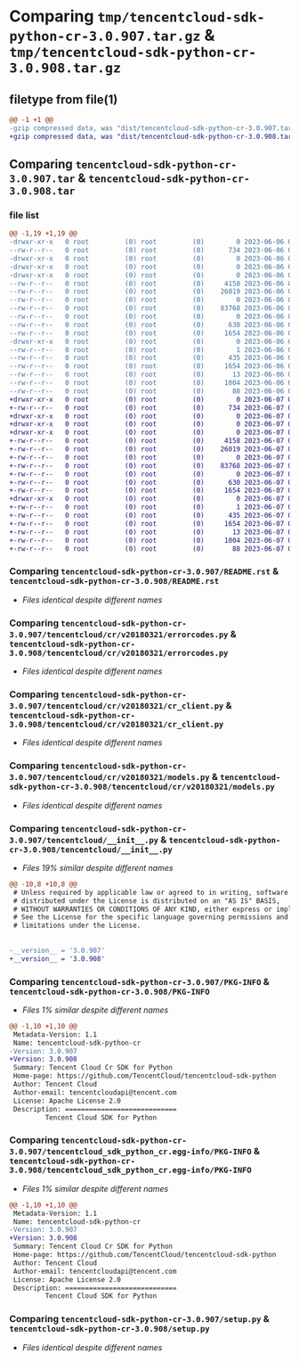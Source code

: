 # Comparing `tmp/tencentcloud-sdk-python-cr-3.0.907.tar.gz` & `tmp/tencentcloud-sdk-python-cr-3.0.908.tar.gz`

## filetype from file(1)

```diff
@@ -1 +1 @@
-gzip compressed data, was "dist/tencentcloud-sdk-python-cr-3.0.907.tar", last modified: Tue Jun  6 02:23:32 2023, max compression
+gzip compressed data, was "dist/tencentcloud-sdk-python-cr-3.0.908.tar", last modified: Wed Jun  7 00:21:25 2023, max compression
```

## Comparing `tencentcloud-sdk-python-cr-3.0.907.tar` & `tencentcloud-sdk-python-cr-3.0.908.tar`

### file list

```diff
@@ -1,19 +1,19 @@
-drwxr-xr-x   0 root         (0) root         (0)        0 2023-06-06 02:23:32.000000 tencentcloud-sdk-python-cr-3.0.907/
--rw-r--r--   0 root         (0) root         (0)      734 2023-06-06 02:23:31.000000 tencentcloud-sdk-python-cr-3.0.907/README.rst
-drwxr-xr-x   0 root         (0) root         (0)        0 2023-06-06 02:23:32.000000 tencentcloud-sdk-python-cr-3.0.907/tencentcloud/
-drwxr-xr-x   0 root         (0) root         (0)        0 2023-06-06 02:23:32.000000 tencentcloud-sdk-python-cr-3.0.907/tencentcloud/cr/
-drwxr-xr-x   0 root         (0) root         (0)        0 2023-06-06 02:23:32.000000 tencentcloud-sdk-python-cr-3.0.907/tencentcloud/cr/v20180321/
--rw-r--r--   0 root         (0) root         (0)     4158 2023-06-06 02:23:31.000000 tencentcloud-sdk-python-cr-3.0.907/tencentcloud/cr/v20180321/errorcodes.py
--rw-r--r--   0 root         (0) root         (0)    26019 2023-06-06 02:23:31.000000 tencentcloud-sdk-python-cr-3.0.907/tencentcloud/cr/v20180321/cr_client.py
--rw-r--r--   0 root         (0) root         (0)        0 2023-06-06 02:23:31.000000 tencentcloud-sdk-python-cr-3.0.907/tencentcloud/cr/v20180321/__init__.py
--rw-r--r--   0 root         (0) root         (0)    83768 2023-06-06 02:23:31.000000 tencentcloud-sdk-python-cr-3.0.907/tencentcloud/cr/v20180321/models.py
--rw-r--r--   0 root         (0) root         (0)        0 2023-06-06 02:23:31.000000 tencentcloud-sdk-python-cr-3.0.907/tencentcloud/cr/__init__.py
--rw-r--r--   0 root         (0) root         (0)      630 2023-06-06 02:23:31.000000 tencentcloud-sdk-python-cr-3.0.907/tencentcloud/__init__.py
--rw-r--r--   0 root         (0) root         (0)     1654 2023-06-06 02:23:32.000000 tencentcloud-sdk-python-cr-3.0.907/PKG-INFO
-drwxr-xr-x   0 root         (0) root         (0)        0 2023-06-06 02:23:32.000000 tencentcloud-sdk-python-cr-3.0.907/tencentcloud_sdk_python_cr.egg-info/
--rw-r--r--   0 root         (0) root         (0)        1 2023-06-06 02:23:32.000000 tencentcloud-sdk-python-cr-3.0.907/tencentcloud_sdk_python_cr.egg-info/dependency_links.txt
--rw-r--r--   0 root         (0) root         (0)      435 2023-06-06 02:23:32.000000 tencentcloud-sdk-python-cr-3.0.907/tencentcloud_sdk_python_cr.egg-info/SOURCES.txt
--rw-r--r--   0 root         (0) root         (0)     1654 2023-06-06 02:23:32.000000 tencentcloud-sdk-python-cr-3.0.907/tencentcloud_sdk_python_cr.egg-info/PKG-INFO
--rw-r--r--   0 root         (0) root         (0)       13 2023-06-06 02:23:32.000000 tencentcloud-sdk-python-cr-3.0.907/tencentcloud_sdk_python_cr.egg-info/top_level.txt
--rw-r--r--   0 root         (0) root         (0)     1004 2023-06-06 02:23:31.000000 tencentcloud-sdk-python-cr-3.0.907/setup.py
--rw-r--r--   0 root         (0) root         (0)       88 2023-06-06 02:23:32.000000 tencentcloud-sdk-python-cr-3.0.907/setup.cfg
+drwxr-xr-x   0 root         (0) root         (0)        0 2023-06-07 00:21:25.000000 tencentcloud-sdk-python-cr-3.0.908/
+-rw-r--r--   0 root         (0) root         (0)      734 2023-06-07 00:21:24.000000 tencentcloud-sdk-python-cr-3.0.908/README.rst
+drwxr-xr-x   0 root         (0) root         (0)        0 2023-06-07 00:21:25.000000 tencentcloud-sdk-python-cr-3.0.908/tencentcloud/
+drwxr-xr-x   0 root         (0) root         (0)        0 2023-06-07 00:21:25.000000 tencentcloud-sdk-python-cr-3.0.908/tencentcloud/cr/
+drwxr-xr-x   0 root         (0) root         (0)        0 2023-06-07 00:21:25.000000 tencentcloud-sdk-python-cr-3.0.908/tencentcloud/cr/v20180321/
+-rw-r--r--   0 root         (0) root         (0)     4158 2023-06-07 00:21:24.000000 tencentcloud-sdk-python-cr-3.0.908/tencentcloud/cr/v20180321/errorcodes.py
+-rw-r--r--   0 root         (0) root         (0)    26019 2023-06-07 00:21:24.000000 tencentcloud-sdk-python-cr-3.0.908/tencentcloud/cr/v20180321/cr_client.py
+-rw-r--r--   0 root         (0) root         (0)        0 2023-06-07 00:21:24.000000 tencentcloud-sdk-python-cr-3.0.908/tencentcloud/cr/v20180321/__init__.py
+-rw-r--r--   0 root         (0) root         (0)    83768 2023-06-07 00:21:24.000000 tencentcloud-sdk-python-cr-3.0.908/tencentcloud/cr/v20180321/models.py
+-rw-r--r--   0 root         (0) root         (0)        0 2023-06-07 00:21:24.000000 tencentcloud-sdk-python-cr-3.0.908/tencentcloud/cr/__init__.py
+-rw-r--r--   0 root         (0) root         (0)      630 2023-06-07 00:21:24.000000 tencentcloud-sdk-python-cr-3.0.908/tencentcloud/__init__.py
+-rw-r--r--   0 root         (0) root         (0)     1654 2023-06-07 00:21:25.000000 tencentcloud-sdk-python-cr-3.0.908/PKG-INFO
+drwxr-xr-x   0 root         (0) root         (0)        0 2023-06-07 00:21:25.000000 tencentcloud-sdk-python-cr-3.0.908/tencentcloud_sdk_python_cr.egg-info/
+-rw-r--r--   0 root         (0) root         (0)        1 2023-06-07 00:21:25.000000 tencentcloud-sdk-python-cr-3.0.908/tencentcloud_sdk_python_cr.egg-info/dependency_links.txt
+-rw-r--r--   0 root         (0) root         (0)      435 2023-06-07 00:21:25.000000 tencentcloud-sdk-python-cr-3.0.908/tencentcloud_sdk_python_cr.egg-info/SOURCES.txt
+-rw-r--r--   0 root         (0) root         (0)     1654 2023-06-07 00:21:25.000000 tencentcloud-sdk-python-cr-3.0.908/tencentcloud_sdk_python_cr.egg-info/PKG-INFO
+-rw-r--r--   0 root         (0) root         (0)       13 2023-06-07 00:21:25.000000 tencentcloud-sdk-python-cr-3.0.908/tencentcloud_sdk_python_cr.egg-info/top_level.txt
+-rw-r--r--   0 root         (0) root         (0)     1004 2023-06-07 00:21:24.000000 tencentcloud-sdk-python-cr-3.0.908/setup.py
+-rw-r--r--   0 root         (0) root         (0)       88 2023-06-07 00:21:25.000000 tencentcloud-sdk-python-cr-3.0.908/setup.cfg
```

### Comparing `tencentcloud-sdk-python-cr-3.0.907/README.rst` & `tencentcloud-sdk-python-cr-3.0.908/README.rst`

 * *Files identical despite different names*

### Comparing `tencentcloud-sdk-python-cr-3.0.907/tencentcloud/cr/v20180321/errorcodes.py` & `tencentcloud-sdk-python-cr-3.0.908/tencentcloud/cr/v20180321/errorcodes.py`

 * *Files identical despite different names*

### Comparing `tencentcloud-sdk-python-cr-3.0.907/tencentcloud/cr/v20180321/cr_client.py` & `tencentcloud-sdk-python-cr-3.0.908/tencentcloud/cr/v20180321/cr_client.py`

 * *Files identical despite different names*

### Comparing `tencentcloud-sdk-python-cr-3.0.907/tencentcloud/cr/v20180321/models.py` & `tencentcloud-sdk-python-cr-3.0.908/tencentcloud/cr/v20180321/models.py`

 * *Files identical despite different names*

### Comparing `tencentcloud-sdk-python-cr-3.0.907/tencentcloud/__init__.py` & `tencentcloud-sdk-python-cr-3.0.908/tencentcloud/__init__.py`

 * *Files 19% similar despite different names*

```diff
@@ -10,8 +10,8 @@
 # Unless required by applicable law or agreed to in writing, software
 # distributed under the License is distributed on an "AS IS" BASIS,
 # WITHOUT WARRANTIES OR CONDITIONS OF ANY KIND, either express or implied.
 # See the License for the specific language governing permissions and
 # limitations under the License.
 
 
-__version__ = '3.0.907'
+__version__ = '3.0.908'
```

### Comparing `tencentcloud-sdk-python-cr-3.0.907/PKG-INFO` & `tencentcloud-sdk-python-cr-3.0.908/PKG-INFO`

 * *Files 1% similar despite different names*

```diff
@@ -1,10 +1,10 @@
 Metadata-Version: 1.1
 Name: tencentcloud-sdk-python-cr
-Version: 3.0.907
+Version: 3.0.908
 Summary: Tencent Cloud Cr SDK for Python
 Home-page: https://github.com/TencentCloud/tencentcloud-sdk-python
 Author: Tencent Cloud
 Author-email: tencentcloudapi@tencent.com
 License: Apache License 2.0
 Description: ============================
         Tencent Cloud SDK for Python
```

### Comparing `tencentcloud-sdk-python-cr-3.0.907/tencentcloud_sdk_python_cr.egg-info/PKG-INFO` & `tencentcloud-sdk-python-cr-3.0.908/tencentcloud_sdk_python_cr.egg-info/PKG-INFO`

 * *Files 1% similar despite different names*

```diff
@@ -1,10 +1,10 @@
 Metadata-Version: 1.1
 Name: tencentcloud-sdk-python-cr
-Version: 3.0.907
+Version: 3.0.908
 Summary: Tencent Cloud Cr SDK for Python
 Home-page: https://github.com/TencentCloud/tencentcloud-sdk-python
 Author: Tencent Cloud
 Author-email: tencentcloudapi@tencent.com
 License: Apache License 2.0
 Description: ============================
         Tencent Cloud SDK for Python
```

### Comparing `tencentcloud-sdk-python-cr-3.0.907/setup.py` & `tencentcloud-sdk-python-cr-3.0.908/setup.py`

 * *Files identical despite different names*

